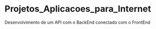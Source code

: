 # Projetos_Aplicacoes_para_Internet
Desenvolvimento de um API com o BackEnd conectado com o FrontEnd 
